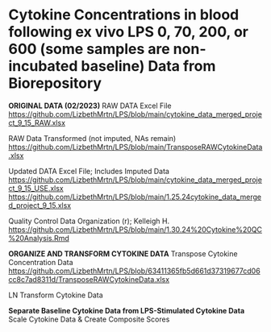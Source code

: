 # Cytokine Concentrations in blood following ex vivo LPS 0, 70, 200, or 600 (some samples are non-incubated baseline)  Data from Biorepository

**ORIGINAL DATA (02/2023)**
RAW DATA Excel File
https://github.com/LizbethMrtn/LPS/blob/main/cytokine_data_merged_project_9_15_RAW.xlsx

RAW Data Transformed (not imputed, NAs remain)
https://github.com/LizbethMrtn/LPS/blob/main/TransposeRAWCytokineData.xlsx

Updated DATA Excel File; Includes Imputed Data
https://github.com/LizbethMrtn/LPS/blob/main/cytokine_data_merged_project_9_15_USE.xlsx
https://github.com/LizbethMrtn/LPS/blob/main/1.25.24cytokine_data_merged_project_9_15.xlsx

Quality Control Data Organization (r); Kelleigh H.
https://github.com/LizbethMrtn/LPS/blob/main/1.30.24%20Cytokine%20QC%20Analysis.Rmd

**ORGANIZE AND TRANSFORM CYTOKINE DATA**
Transpose Cytokine Concentration Data
https://github.com/LizbethMrtn/LPS/blob/63411365fb5d661d37319677cd06cc8c7ad8311d/TransposeRAWCytokineData.xlsx

LN Transform Cytokine Data

**Separate Baseline Cytokine Data from LPS-Stimulated Cytokine Data**
Scale Cytokine Data & Create Composite Scores
